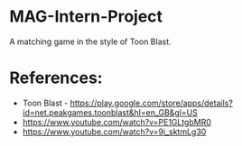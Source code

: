 # MAG-Intern-Project
 A matching game in the style of Toon Blast.

# References:
 - Toon Blast - https://play.google.com/store/apps/details?id=net.peakgames.toonblast&hl=en_GB&gl=US
 - https://www.youtube.com/watch?v=PE1GLtgbMR0
 - https://www.youtube.com/watch?v=9i_sktmLg30
